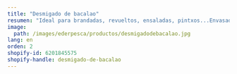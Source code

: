 ```yaml
---
title: "Desmigado de bacalao"
resumen: "Ideal para brandadas, revueltos, ensaladas, pintxos...Envasado: bandeja de 1 kg aprox."
image:
  path: /images/ederpesca/productos/desmigadodebacalao.jpg
lang: en
orden: 2
shopify-id: 6201845575
shopify-handle: desmigado-de-bacalao
---
```

